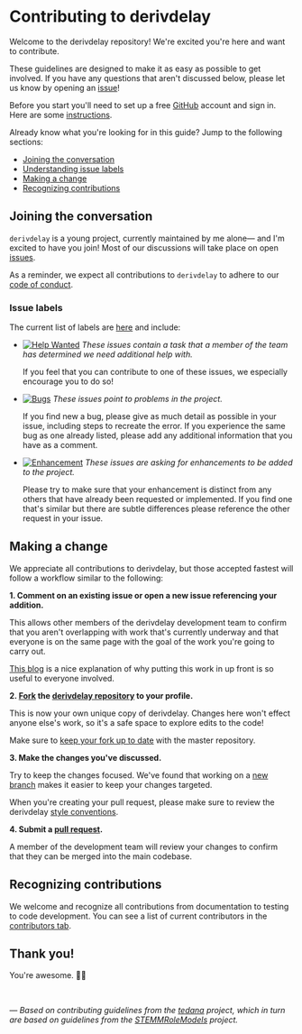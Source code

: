# Contributing to derivdelay

Welcome to the derivdelay repository! We're excited you're here and want to contribute.  

These guidelines are designed to make it as easy as possible to get involved. If you have any questions that aren't discussed below, please let us know by opening an [issue][link_issues]!

Before you start you'll need to set up a free [GitHub][link_github] account and sign in. Here are some [instructions][link_signupinstructions].

Already know what you're looking for in this guide? Jump to the following sections:
* [Joining the conversation](#joining-the-conversation)
* [Understanding issue labels](#issue-labels)
* [Making a change](#making-a-change)
* [Recognizing contributions](#recognizing-contributions)

## Joining the conversation

`derivdelay` is a young project, currently maintained by me alone&mdash; and I'm excited to have you join! Most of our discussions will take place on open [issues][link_issues].

As a reminder, we expect all contributions to `derivdelay` to adhere to our [code of conduct][link_coc].

### Issue labels

The current list of labels are [here][link_labels] and include:

* [![Help Wanted](https://img.shields.io/badge/-help%20wanted-159818.svg)][link_helpwanted] *These issues contain a task that a member of the team has determined we need additional help with.*

    If you feel that you can contribute to one of these issues, we especially encourage you to do so!

* [![Bugs](https://img.shields.io/badge/-bugs-fc2929.svg)][link_bugs] *These issues point to problems in the project.*

    If you find new a bug, please give as much detail as possible in your issue, including steps to recreate the error.
    If you experience the same bug as one already listed, please add any additional information that you have as a comment.

* [![Enhancement](https://img.shields.io/badge/-enhancement-84b6eb.svg)][link_enhancement] *These issues are asking for enhancements to be added to the project.*

    Please try to make sure that your enhancement is distinct from any others that have already been requested or implemented. If you find one that's similar but there are subtle differences please reference the other request in your issue.

## Making a change

We appreciate all contributions to derivdelay, but those accepted fastest will follow a workflow similar to the following:

**1. Comment on an existing issue or open a new issue referencing your addition.**

This allows other members of the derivdelay development team to confirm that you aren't overlapping with work that's currently underway and that everyone is on the same page with the goal of the work you're going to carry out.

[This blog][link_pushpullblog] is a nice explanation of why putting this work in up front is so useful to everyone involved.

**2. [Fork][link_fork] the [derivdelay repository][link_derivdelay] to your profile.**

This is now your own unique copy of derivdelay. Changes here won't effect anyone else's work, so it's a safe space to explore edits to the code!

Make sure to [keep your fork up to date][link_updateupstreamwiki] with the master repository.

**3. Make the changes you've discussed.**

Try to keep the changes focused. We've found that working on a [new branch][link_branches] makes it easier to keep your changes targeted.

When you're creating your pull request, please make sure to review the derivdelay [style conventions][link_styleguide].

**4. Submit a [pull request][link_pullrequest].**

A member of the development team will review your changes to confirm that they can be merged into the main codebase.

## Recognizing contributions

We welcome and recognize all contributions from documentation to testing to code development.
You can see a list of current contributors in the [contributors tab][link_contributors].

## Thank you!

You're awesome. :wave::smiley:

<br>

*&mdash; Based on contributing guidelines from the [tedana][link_tedana] project, which in turn are based on guidelines from the [STEMMRoleModels][link_stemmrolemodels] project.*

[link_github]: https://github.com/
[link_derivdelay]: https://github.com/bbfrederick/derivdelay
[link_signupinstructions]: https://help.github.com/articles/signing-up-for-a-new-github-account
[link_react]: https://github.com/blog/2119-add-reactions-to-pull-requests-issues-and-comments
[link_issues]: https://github.com/bbfrederick/derivdelay/issues
[link_coc]: https://github.com/bbfrederick/derivdelay/blob/master/CODE_OF_CONDUCT.md
[link_labels]: https://github.com/bbfrederick/derivdelay/labels
[link_discussingissues]: https://help.github.com/articles/discussing-projects-in-issues-and-pull-requests

[link_bugs]: https://github.com/bbfrederick/derivdelay/labels/bug
[link_helpwanted]: https://github.com/bbfrederick/derivdelay/labels/help%20wanted
[link_enhancement]: https://github.com/bbfrederick/derivdelay/labels/enhancement

[link_pullrequest]: https://help.github.com/articles/creating-a-pull-request/
[link_fork]: https://help.github.com/articles/fork-a-repo/
[link_pushpullblog]: https://www.igvita.com/2011/12/19/dont-push-your-pull-requests/
[link_branches]: https://help.github.com/articles/creating-and-deleting-branches-within-your-repository/
[link_styleguide]: http://derivdelay.readthedocs.io/en/latest/contributing.html
[link_updateupstreamwiki]: https://help.github.com/articles/syncing-a-fork/
[link_contributors]: https://github.com/bbfrederick/derivdelay/graphs/contributors
[link_tedana]: https://github.com/ME-ICA/tedana
[link_stemmrolemodels]: https://github.com/KirstieJane/STEMMRoleModels

